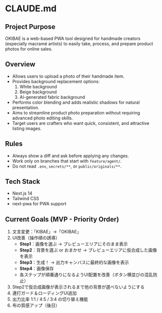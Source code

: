 # CLAUDE.md

## Project Purpose
OKIBAE is a web-based PWA tool designed for handmade creators (especially macramé artists) to easily take, process, and prepare product photos for online sales.

## Overview
- Allows users to upload a photo of their handmade item.
- Provides background replacement options:
  1. White background
  2. Beige background
  3. AI-generated fabric background
- Performs color blending and adds realistic shadows for natural presentation.
- Aims to streamline product photo preparation without requiring advanced photo editing skills.
- Target users are crafters who want quick, consistent, and attractive listing images.

## Rules
- Always show a diff and ask before applying any changes.
- Work only on branches that start with `feature/agent/`.
- Do not read `.env`, `secrets/**`, or `public/originals/**`.

## Tech Stack
- Next.js 14
- Tailwind CSS
- next-pwa for PWA support

## Current Goals (MVP - Priority Order)
1. 文言変更：「KIBAE」→「OKIBAE」
2. UI改善（操作順の誘導）
    - **Step1**：画像を選ぶ → プレビューエリアにそのまま表示
    - **Step2**：背景を選ぶ or おまかせ → プレビューエリアに仮合成した画像を表示
    - **Step3**：生成！ → 出力キャンバスに最終的な画像を表示
    - **Step4**：画像保存
    - 各ステップが順番通りになるようUI配置を改善（ボタン横並びの混乱防止）
3. Step2で仮合成画像が表示されるまで他の背景が選べないようにする
4. 連打ガード＆ローディングUI追加
5. 出力比率 1:1 / 4:5 / 3:4 の切り替え機能
6. 布の質感アップ（後日）